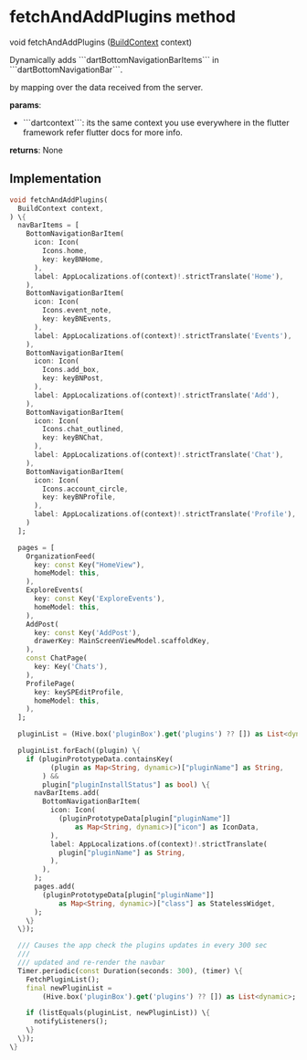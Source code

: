 


# fetchAndAddPlugins method








void fetchAndAddPlugins
([BuildContext](https://api.flutter.dev/flutter/widgets/BuildContext-class.html) context)





<p>Dynamically adds ```dartBottomNavigationBarItems``` in ```dartBottomNavigationBar```.</p>
<p>by mapping over the data received from the server.</p>
<p><strong>params</strong>:</p>
<ul>
<li>```dartcontext```: its the same context you use everywhere in the flutter framework refer flutter docs for more info.</li>
</ul>
<p><strong>returns</strong>:
  None</p>



## Implementation

```dart
void fetchAndAddPlugins(
  BuildContext context,
) \{
  navBarItems = [
    BottomNavigationBarItem(
      icon: Icon(
        Icons.home,
        key: keyBNHome,
      ),
      label: AppLocalizations.of(context)!.strictTranslate('Home'),
    ),
    BottomNavigationBarItem(
      icon: Icon(
        Icons.event_note,
        key: keyBNEvents,
      ),
      label: AppLocalizations.of(context)!.strictTranslate('Events'),
    ),
    BottomNavigationBarItem(
      icon: Icon(
        Icons.add_box,
        key: keyBNPost,
      ),
      label: AppLocalizations.of(context)!.strictTranslate('Add'),
    ),
    BottomNavigationBarItem(
      icon: Icon(
        Icons.chat_outlined,
        key: keyBNChat,
      ),
      label: AppLocalizations.of(context)!.strictTranslate('Chat'),
    ),
    BottomNavigationBarItem(
      icon: Icon(
        Icons.account_circle,
        key: keyBNProfile,
      ),
      label: AppLocalizations.of(context)!.strictTranslate('Profile'),
    )
  ];

  pages = [
    OrganizationFeed(
      key: const Key("HomeView"),
      homeModel: this,
    ),
    ExploreEvents(
      key: const Key('ExploreEvents'),
      homeModel: this,
    ),
    AddPost(
      key: const Key('AddPost'),
      drawerKey: MainScreenViewModel.scaffoldKey,
    ),
    const ChatPage(
      key: Key('Chats'),
    ),
    ProfilePage(
      key: keySPEditProfile,
      homeModel: this,
    ),
  ];

  pluginList = (Hive.box('pluginBox').get('plugins') ?? []) as List<dynamic>;

  pluginList.forEach((plugin) \{
    if (pluginPrototypeData.containsKey(
          (plugin as Map<String, dynamic>)["pluginName"] as String,
        ) &&
        plugin["pluginInstallStatus"] as bool) \{
      navBarItems.add(
        BottomNavigationBarItem(
          icon: Icon(
            (pluginPrototypeData[plugin["pluginName"]]
                as Map<String, dynamic>)["icon"] as IconData,
          ),
          label: AppLocalizations.of(context)!.strictTranslate(
            plugin["pluginName"] as String,
          ),
        ),
      );
      pages.add(
        (pluginPrototypeData[plugin["pluginName"]]
            as Map<String, dynamic>)["class"] as StatelessWidget,
      );
    \}
  \});

  /// Causes the app check the plugins updates in every 300 sec
  ///
  /// updated and re-render the navbar
  Timer.periodic(const Duration(seconds: 300), (timer) \{
    FetchPluginList();
    final newPluginList =
        (Hive.box('pluginBox').get('plugins') ?? []) as List<dynamic>;

    if (listEquals(pluginList, newPluginList)) \{
      notifyListeners();
    \}
  \});
\}
```








